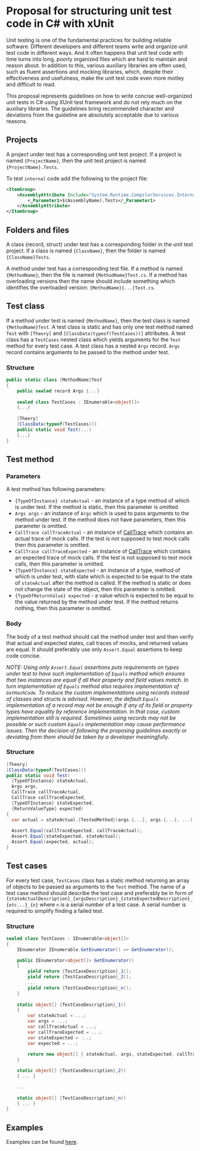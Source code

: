 # Proposal for structuring unit test code in C# with xUnit

Unit testing is one of the fundamental practices for building reliable software. Different developers and different teams write and organize unit test code in different ways. And it often happens that unit test code with time turns into long, poorly organized files which are hard to maintain and reason about. In addition to this, various auxiliary libraries are often used, such as fluent assertions and mocking libraries, which, despite their effectiveness and usefulness, make the unit test code even more motley and difficult to read. 

This proposal represents guidelines on how to write concise well-organized unit tests in C# using XUnit test framework and do not rely much on the auxiliary libraries. The guidelines bring recommended character and deviations from the guideline are absolutely acceptable due to various reasons.


## Projects

A project under test has a corresponding unit test project. If a project is named `{ProjectName}`, then the unit test project is named `{ProjectName}.Tests`.

To test `internal` code add the following to the project file:

```XML
<ItemGroup>
    <AssemblyAttribute Include="System.Runtime.CompilerServices.InternalsVisibleTo">
        <_Parameter1>$(AssemblyName).Tests</_Parameter1>
    </AssemblyAttribute>
</ItemGroup>
```

## Folders and files

A class (record, struct) under test has a corresponding folder in the unit test project. If a class is named `{ClassName}`, then the folder is named `{ClassName}Tests`.

A method under test has a corresponding test file. If a method is named `{MethodName}`, then the file is named `{MethodName}Test.cs`. If a method has overloading versions then the name should include something which identifies the overloaded version: `{MethodName}{...}Test.cs`.

## Test class

If a method under test is named `{MethodName}`, then the test class is named `{MethodName}Test`.
A test class is static and has only one test method named `Test` with `[Theory]` and `[ClassData(typeof(TestCases))]` attributes. 
A test class has a `TestCases` nested class which yields arguments for the `Test` method for every test case.
A test class has a nested `Args` record. `Args` record contains arguments to be passed to the method under test.

### Structure

```C#
public static class {MethodName}Test
{
    public sealed record Args {...}        
    
    sealed class TestCases : IEnumerable<object[]>
    {...}
        
    [Theory]
    [ClassData(typeof(TestCases))]
    public static void Test(...)
    {...}
}
```

## Test method

### Parameters

A test method has following parameters:
- `{TypeOfInstance} stateActual` - an instance of a type method of which is under test. If the method is static, then this parameter is omitted. 
- `Args args` - an instance of `Args` which is used to pass arguments to the method under test. If the method does not have parameters, then this parameter is omitted. 
- `CallTrace callTraceActual` - an instance of [CallTrace](https://github.com/es-repo/CallTracing) which contains an actual trace of mock calls. If the test is not supposed to test mock calls then this parameter is omitted.
- `CallTrace callTraceExpected` - an instance of [CallTrace](https://github.com/es-repo/CallTracing) which contains an expected trace of mock calls. If the test is not supposed to test mock calls, then this parameter is omitted.
- `{TypeOfInstance} stateExpected`  - an instance of a type, method of which is under test, with state which is expected to be equal to the state of `stateActual` after the method is called. If the method is static or does not change the state of the object, then this parameter is omitted.
- `{TypeOfReturnValue} expected` - a value which is expected to be equal to the value returned by the method under test. If the method returns nothing, then this parameter is omitted.

### Body

The body of a test method should call the method under test and then verify that actual and expected states, call traces of mocks, and returned values are equal. It should preferably use only `Assert.Equal` assertions to keep code concise.

_NOTE: Using only `Assert.Equal` assertions puts requirements on types under test to have such implementation of `Equals` method which ensures that two instances are equal if all their property and field values match. In turn implementation of `Equals` method also requires implementation of `GetHashCode`. To reduce the custom implementations using records instead of classes and structs is advised. However, the default `Equals` implementation of a record may not be enough if any of its field or property types have equality by reference implementation. In that case, custom implementation still is required. Sometimes using records may not be possible or such custom `Equals` implementation may cause performance issues. Then the decision of following the proposing guidelines exactly or deviating from them should be taken by a developer meaningfully._

### Structure

```C#
[Theory]
[ClassData(typeof(TestCases))]
public static void Test(
  {TypeOfInstance} stateActual, 
  Args args, 
  CallTrace callTraceActual,
  CallTrace callTraceExpected,
  {TypeOfInstance} stateExpected,
  {ReturnValueType} expected)
{
  var actual = stateActual.{TestedMethod}(args.{...}, args.{...}, ...);
    
  Assert.Equal(callTraceExpected, callTraceActual);
  Assert.Equal(stateExpected, stateActual);
  Assert.Equal(expected, actual);
}
```

## Test cases

For every test case, `TestCases` class has a static method returning an array of objects to be passed as arguments to the `Test` method. The name of a test case method should describe the test case and preferably be in form of `{stateActualDescription}_{argsDescription}_{stateExpectedDescription}_{etc...}_{n}` where `n` is a serial number of a test case. A serial number is required to simplify finding a failed test.

### Structure 

```C#
sealed class TestCases : IEnumerable<object[]>
{
    IEnumerator IEnumerable.GetEnumerator() => GetEnumerator();

    public IEnumerator<object[]> GetEnumerator()
    {
        yield return {TestCaseDescription}_1();
        yield return {TestCaseDescription}_2();
        ...
        yield return {TestCaseDescription}_n();
    }
    
    static object[] {TestCaseDescription}_1()
    {
        var stateActual = ...;
        var args = ...;
        var callTraceActual = ...;
        var callTraceExpected = ...;
        var stateExpected = ...;
        var expected = ...;
        
        return new object[] { stateActual, args, stateExpected, callTraceActual, callTraceExpected };
    }

    static object[] {TestCaseDescription}_2()
    { ... }

    ...
    
    static object[] {TestCaseDescription}_n()
    { ... }
}
```

## Examples

Examples can be found [here](https://github.com/es-repo/better-unit-tests/tree/main/InCSharpWithXUnit/src).



